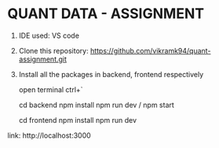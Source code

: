 # QUANT DATA - ASSIGNMENT

1. IDE used: VS code

2. Clone this repository: https://github.com/vikramk94/quant-assignment.git

3. Install all the packages in backend, frontend respectively

   open terminal ctrl+`

   cd backend
   npm install
   npm run dev / npm start

   cd frontend
   npm install
   npm run dev

link: http://localhost:3000
